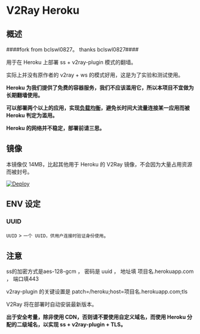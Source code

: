 # V2Ray Heroku

## 概述

####fork from bclswl0827。 thanks  bclswl0827####

用于在 Heroku 上部署 ss + v2ray-plugin 模式的翻墙。

实际上并没有原作者的 v2ray + ws 的模式好用，这是为了实验和测试使用。

**Heroku 为我们提供了免费的容器服务，我们不应该滥用它，所以本项目不宜做为长期翻墙使用。**

**可以部署两个以上的应用，实现[负载均衡](https://toutyrater.github.io/app/balance.html)，避免长时间大流量连接某一应用而被 Heroku 判定为滥用。**

**Heroku 的网络并不稳定，部署前请三思。**

## 镜像

本镜像仅 14MB，比起其他用于 Heroku 的 V2Ray 镜像，不会因为大量占用资源而被封号。

[![Deploy](https://www.herokucdn.com/deploy/button.png)](https://heroku.com/deploy)

## ENV 设定

### UUID

`UUID` > `一个 UUID，供用户连接时验证身份使用`。

## 注意

ss的加密方式是aes-128-gcm ，  密码是 uuid ，  地址填  项目名.herokuapp.com  ， 端口填443

v2ray-plugin 的关键设置是  patch=/heroku;host=项目名.herokuapp.com;tls

V2Ray 将在部署时自动安装最新版本。

**出于安全考量，除非使用 CDN，否则请不要使用自定义域名，而使用 Heroku 分配的二级域名，以实现 ss + v2ray-plugin + TLS。**
